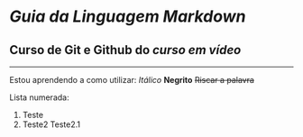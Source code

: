 # _Guia da Linguagem Markdown_

## Curso de Git e Github do *curso em vídeo*
---

Estou aprendendo a como utilizar:
*Itálico*
**Negrito**
~~Riscar a palavra~~

Lista numerada:
1. Teste
1. Teste2
   Teste2.1
